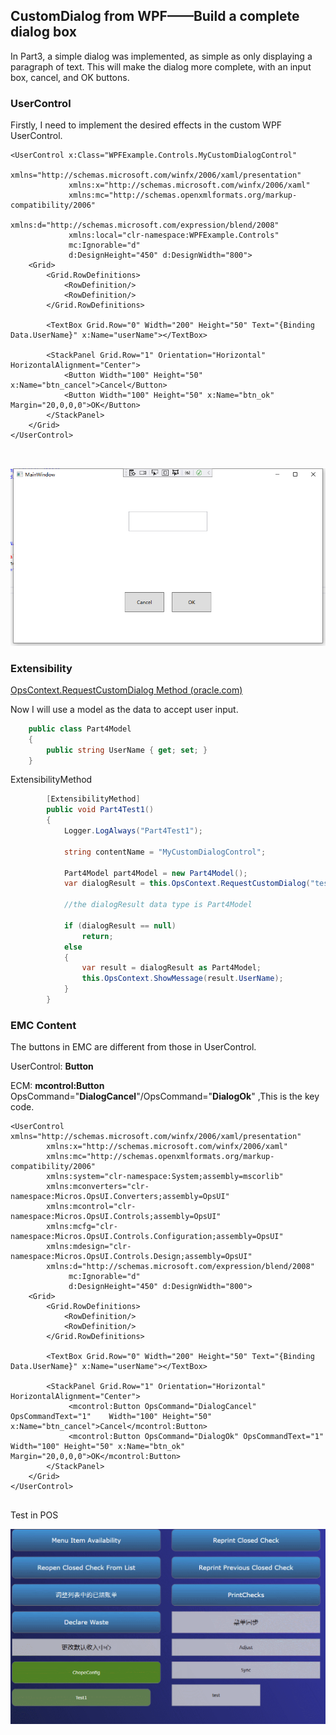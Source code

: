## CustomDialog  from WPF——Build a complete dialog box

In Part3, a simple dialog was implemented, as simple as only displaying a paragraph of text. This will make the dialog more complete, with an input box, cancel, and OK buttons.

### UserControl

Firstly, I need to implement the desired effects in the custom WPF UserControl.

```xaml
<UserControl x:Class="WPFExample.Controls.MyCustomDialogControl"
             xmlns="http://schemas.microsoft.com/winfx/2006/xaml/presentation"
             xmlns:x="http://schemas.microsoft.com/winfx/2006/xaml"
             xmlns:mc="http://schemas.openxmlformats.org/markup-compatibility/2006" 
             xmlns:d="http://schemas.microsoft.com/expression/blend/2008" 
             xmlns:local="clr-namespace:WPFExample.Controls"
             mc:Ignorable="d" 
             d:DesignHeight="450" d:DesignWidth="800">
    <Grid>
        <Grid.RowDefinitions>
            <RowDefinition/>
            <RowDefinition/>
        </Grid.RowDefinitions>

        <TextBox Grid.Row="0" Width="200" Height="50" Text="{Binding Data.UserName}" x:Name="userName"></TextBox>

        <StackPanel Grid.Row="1" Orientation="Horizontal" HorizontalAlignment="Center">
            <Button Width="100" Height="50" x:Name="btn_cancel">Cancel</Button>
            <Button Width="100" Height="50" x:Name="btn_ok" Margin="20,0,0,0">OK</Button>
        </StackPanel>
    </Grid>
</UserControl>
 
 
```



![image20230920204809425](images\image20230920204809425.png)

### Extensibility

[OpsContext.RequestCustomDialog Method (oracle.com)](https://docs.oracle.com/cd/E91245_01/api/html/6a3b7593-183d-b660-25f9-abab63f37314.htm)

Now I will use a model as the data to accept user input.

```c#
    public class Part4Model
    {
        public string UserName { get; set; }
    }
```

ExtensibilityMethod

```c#
        [ExtensibilityMethod]
        public void Part4Test1()
        {
            Logger.LogAlways("Part4Test1");

            string contentName = "MyCustomDialogControl";

            Part4Model part4Model = new Part4Model();
            var dialogResult = this.OpsContext.RequestCustomDialog("test message", "test title", contentName, part4Model);

            //the dialogResult data type is Part4Model

            if (dialogResult == null)
                return;
            else
            {
                var result = dialogResult as Part4Model;
                this.OpsContext.ShowMessage(result.UserName);
            }
        }
```



### EMC Content

The buttons in EMC are different from those in UserControl.

UserControl: **Button**

ECM: **mcontrol:Button** OpsCommand="**DialogCancel**"/OpsCommand="**DialogOk**" ,This is the key code.

```xaml
<UserControl xmlns="http://schemas.microsoft.com/winfx/2006/xaml/presentation"
        xmlns:x="http://schemas.microsoft.com/winfx/2006/xaml"
        xmlns:mc="http://schemas.openxmlformats.org/markup-compatibility/2006" 
        xmlns:system="clr-namespace:System;assembly=mscorlib"
        xmlns:mconverters="clr-namespace:Micros.OpsUI.Converters;assembly=OpsUI"
        xmlns:mcontrol="clr-namespace:Micros.OpsUI.Controls;assembly=OpsUI"
        xmlns:mcfg="clr-namespace:Micros.OpsUI.Controls.Configuration;assembly=OpsUI"
        xmlns:mdesign="clr-namespace:Micros.OpsUI.Controls.Design;assembly=OpsUI"
        xmlns:d="http://schemas.microsoft.com/expression/blend/2008" 
             mc:Ignorable="d" 
             d:DesignHeight="450" d:DesignWidth="800">
    <Grid>
        <Grid.RowDefinitions>
            <RowDefinition/>
            <RowDefinition/>
        </Grid.RowDefinitions>

        <TextBox Grid.Row="0" Width="200" Height="50" Text="{Binding Data.UserName}" x:Name="userName"></TextBox>

        <StackPanel Grid.Row="1" Orientation="Horizontal" HorizontalAlignment="Center">
             <mcontrol:Button OpsCommand="DialogCancel" OpsCommandText="1"    Width="100" Height="50" x:Name="btn_cancel">Cancel</mcontrol:Button>
             <mcontrol:Button OpsCommand="DialogOk" OpsCommandText="1"    Width="100" Height="50" x:Name="btn_ok" Margin="20,0,0,0">OK</mcontrol:Button>
        </StackPanel>
    </Grid>
</UserControl>
 
```



Test in POS

![GIF 2023-9-20 21-03-34](images\GIF2023920210334.gif)